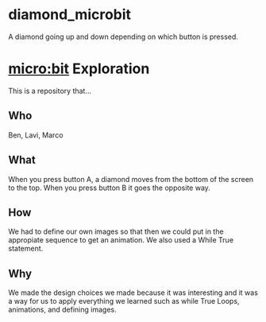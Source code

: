 # diamond_microbit
A diamond going up and down depending on which button is pressed.

# [micro:bit](https://microbit.org/get-started/user-guide/python/) Exploration

This is a repository that...

## Who

Ben, Lavi, Marco

## What

When you press button A, a diamond moves from the bottom of the screen to the top. When you press button B it goes the opposite way.

## How

We had to define our own images so that then we could put in the appropiate sequence to get an animation. We also used a While True statement.

## Why

We made the design choices we made because it was interesting and it was a way for us to apply everything we learned such as while True Loops, animations, and defining images.
